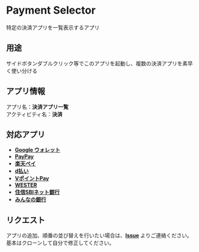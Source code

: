 # Payment Selector

特定の決済アプリを一覧表示するアプリ

## 用途

サイドボタンダブルクリック等でこのアプリを起動し、複数の決済アプリを素早く使い分ける

## アプリ情報

アプリ名：**決済アプリ一覧**  
アクティビティ名：**決済**

## 対応アプリ

- [**Google ウォレット**](https://play.google.com/store/apps/details?id=com.google.android.apps.walletnfcrel&hl=ja)
- [**PayPay**](https://play.google.com/store/apps/details?id=jp.ne.paypay.android.app&hl=ja)
- [**楽天ペイ**](https://play.google.com/store/apps/details?id=jp.co.rakuten.pay&hl=ja)
- [**d払い**](https://play.google.com/store/apps/details?id=com.nttdocomo.keitai.payment&hl=ja)
- [**VポイントPay**](https://play.google.com/store/apps/details?id=com.smbc_card.vpoint&hl=ja)
- [**WESTER**](https://play.google.com/store/apps/details?id=jp.co.westjr.wester&hl=ja)
- [**住信SBIネット銀行**](https://play.google.com/store/apps/details?id=jp.co.netbk&hl=ja)
- [**みんなの銀行**](https://play.google.com/store/apps/details?id=com.MinnaNoGinko.bankapp&hl=ja)

## リクエスト

アプリの追加、順番の並び替えを行いたい場合は、[**Issue**](https://github.com/s1204IT/PaymentSelector/issues/new) よりご連絡ください。  
基本はクローンして自分で修正してください。
